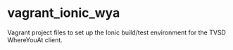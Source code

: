 vagrant_ionic_wya
=================

Vagrant project files to set up the Ionic build/test environment for the TVSD WhereYouAt client.
